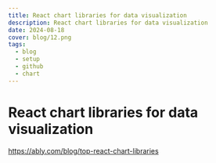 ```yaml
---
title: React chart libraries for data visualization
description: React chart libraries for data visualization
date: 2024-08-18
cover: blog/12.png
tags:
  - blog
  - setup
  - github
  - chart
---
```


# React chart libraries for data visualization

https://ably.com/blog/top-react-chart-libraries
